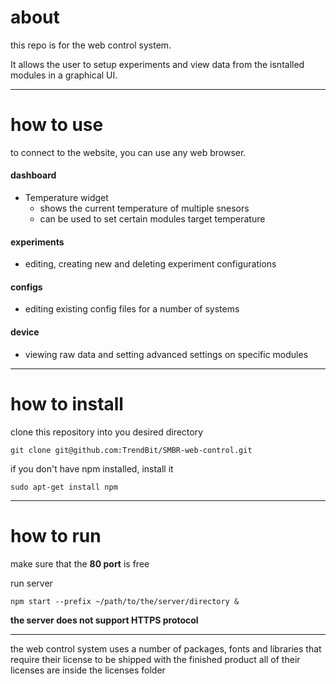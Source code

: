# about
this repo is for the web control system.

It allows the user to setup experiments and view data from the isntalled modules in a graphical UI.
___
# how to use
to connect to the website, you can use any web browser.
#### dashboard
- Temperature widget
	- shows the current temperature of multiple snesors
	- can be used to set certain modules target temperature

#### experiments
- editing, creating new and deleting experiment configurations

#### configs
- editing existing config files for a number of systems

#### device
- viewing raw data and setting advanced settings on specific modules
___
# how to install
clone this repository into you desired directory
```
git clone git@github.com:TrendBit/SMBR-web-control.git
```

if you don't have npm installed, install it
```
sudo apt-get install npm
```
___

# how to run
make sure that the **80 port** is free

run server 
```
npm start --prefix ~/path/to/the/server/directory &
```
__the server does not support HTTPS protocol__
___

the web control system uses a number of packages, fonts and libraries that require their license to be shipped with the finished product
all of their licenses are inside the licenses folder
